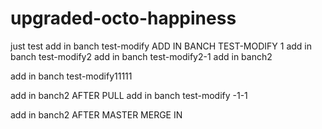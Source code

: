 # upgraded-octo-happiness
just test
add in banch test-modify
ADD IN BANCH TEST-MODIFY 1
add in banch test-modify2
add in banch test-modify2-1
add in banch2 


add in banch test-modify11111

add in banch2 AFTER PULL
add in banch test-modify -1-1

add in banch2 AFTER MASTER MERGE IN
